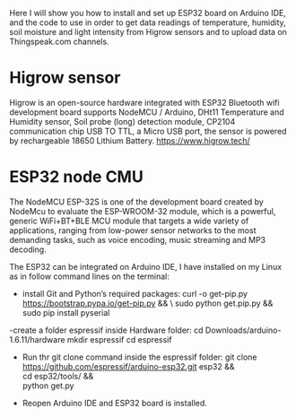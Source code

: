 Here I will show you how to install and set up ESP32 board on Arduino IDE, and the code to use in order to get data readings of temperature, humidity, soil moisture and light intensity from Higrow sensors and to upload data on Thingspeak.com channels.

# Higrow sensor 
Higrow is an open-source hardware integrated with ESP32 Bluetooth wifi development board supports NodeMCU / Arduino, DHt11 Temperature and Humidity sensor, Soil probe (long) detection module, CP2104 communication chip USB TO TTL, a Micro USB port, the sensor is powered by rechargeable 18650 Lithium Battery.
https://www.higrow.tech/ 

# ESP32 node CMU 
The NodeMCU ESP-32S is one of the development board created by NodeMcu to evaluate the ESP-WROOM-32 module, which is a powerful, generic WiFi+BT+BLE MCU module that targets a wide variety of applications, ranging from low-power sensor networks to the most demanding tasks, such as voice encoding, music streaming and MP3 decoding.

The ESP32 can be integrated on Arduino IDE, I have installed on my Linux as in follow command lines on the terminal:
- install Git and Python’s required packages:
curl -o get-pip.py https://bootstrap.pypa.io/get-pip.py && \ 
sudo python get.pip.py && \
sudo pip install pyserial

-create a folder espressif inside Hardware folder:
cd Downloads/arduino-1.6.11/hardware
mkdir espressif 
cd espressif

- Run thr git clone command inside the espressif folder:
git clone https://github.com/espressif/arduino-esp32.git esp32 && \
cd esp32/tools/ && \
python get.py

- Reopen Arduino IDE and ESP32 board is installed. 
